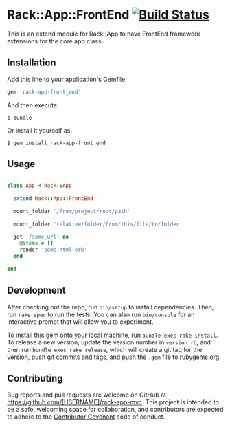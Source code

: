 # Rack::App::FrontEnd [![Build Status](https://travis-ci.org/adamluzsi/rack-app-front_end.rb.svg?branch=master)](https://travis-ci.org/adamluzsi/rack-app-front_end.rb)

This is an extend module for Rack::App to have FrontEnd framework extensions for the core app class

## Installation

Add this line to your application's Gemfile:

```ruby
gem 'rack-app-front_end'
```

And then execute:

    $ bundle

Or install it yourself as:

    $ gem install rack-app-front_end

## Usage

```ruby

class App < Rack::App
  
  extend Rack::App::FrontEnd 
  
  mount_folder '/from/project/root/path'
  
  mount_folder 'relative/folder/from/this/file/to/folder'
  
  get '/some_url' do
    @items = []
    render 'some.html.erb'
  end
  
end

```


## Development

After checking out the repo, run `bin/setup` to install dependencies. Then, run `rake spec` to run the tests. You can also run `bin/console` for an interactive prompt that will allow you to experiment.

To install this gem onto your local machine, run `bundle exec rake install`. To release a new version, update the version number in `version.rb`, and then run `bundle exec rake release`, which will create a git tag for the version, push git commits and tags, and push the `.gem` file to [rubygems.org](https://rubygems.org).

## Contributing

Bug reports and pull requests are welcome on GitHub at https://github.com/[USERNAME]/rack-app-mvc. This project is intended to be a safe, welcoming space for collaboration, and contributors are expected to adhere to the [Contributor Covenant](contributor-covenant.org) code of conduct.

